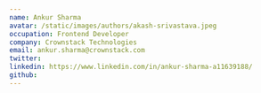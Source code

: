 ```yaml
---
name: Ankur Sharma
avatar: /static/images/authors/akash-srivastava.jpeg
occupation: Frontend Developer
company: Crownstack Technologies
email: ankur.sharma@crownstack.com
twitter:
linkedin: https://www.linkedin.com/in/ankur-sharma-a11639188/
github:
---
```

